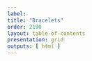 ```yaml
---
label: 
title: "Bracelets"
order: 2190
layout: table-of-contents
presentation: grid
outputs: [ html ]
---
```

